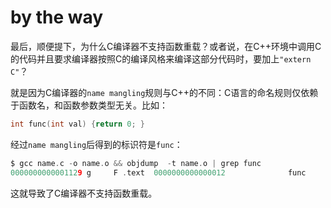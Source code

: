# by the way

最后，顺便提下，为什么C编译器不支持函数重载？或者说，在C++环境中调用C的代码并且要求编译器按照C的编译风格来编译这部分代码时，要加上`"extern C"`？

就是因为C编译器的`name mangling`规则与C++的不同：C语言的命名规则仅依赖于函数名，和函数参数类型无关。比如：

```c
int func(int val) {return 0; }
```

经过`name mangling`后得到的标识符是`func`：

```c
$ gcc name.c -o name.o && objdump  -t name.o | grep func
0000000000001129 g     F .text  0000000000000012              func
```

这就导致了C编译器不支持函数重载。

  
